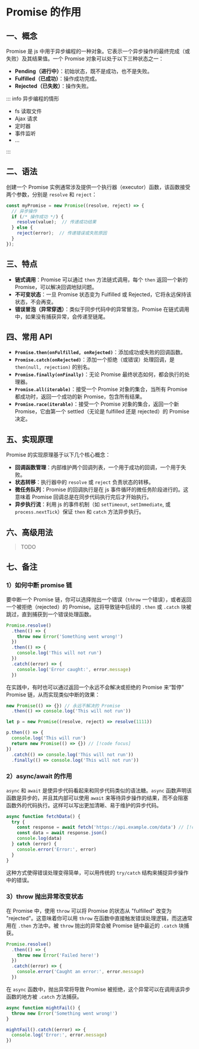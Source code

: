 # Promise 的作用

## 一、概念

Promise 是 js 中用于异步编程的一种对象。它表示一个异步操作的最终完成（或失败）及其结果值。一个 Promise 对象可以处于以下三种状态之一：

- **Pending（进行中）**：初始状态，既不是成功，也不是失败。
- **Fulfilled（已成功）**：操作成功完成。
- **Rejected（已失败）**：操作失败。

::: info 异步编程的情形

- fs 读取文件
- Ajax 请求
- 定时器
- 事件监听
- ...

:::

## 二、语法

创建一个 Promise 实例通常涉及提供一个执行器（executor）函数，该函数接受两个参数，分别是 `resolve` 和 `reject`：

```js
const myPromise = new Promise((resolve, reject) => {
  // 异步操作
  if (/* 操作成功 */) {
    resolve(value);  // 传递成功结果
  } else {
    reject(error);  // 传递错误或失败原因
  }
});
```

## 三、特点

- **链式调用**：Promise 可以通过 `then` 方法链式调用，每个 `then` 返回一个新的 Promise，可以解决回调地狱问题。
- **不可变状态**：一旦 Promise 状态变为 Fulfilled 或 Rejected，它将永远保持该状态，不会再变。
- **错误冒泡（异常穿透）**：类似于同步代码中的异常冒泡，Promise 在链式调用中，如果没有捕获异常，会传递至链尾。

## 四、常用 API

- **`Promise.then(onFulfilled, onRejected)`**：添加成功或失败的回调函数。
- **`Promise.catch(onRejected)`**：添加一个拒绝（或错误）处理回调，是 `then(null, rejection)` 的别名。
- **`Promise.finally(onFinally)`**：无论 Promise 最终状态如何，都会执行的处理器。
- **`Promise.all(iterable)`**：接受一个 Promise 对象的集合，当所有 Promise 都成功时，返回一个成功的新 Promise，包含所有结果。
- **`Promise.race(iterable)`**：接受一个 Promise 对象的集合，返回一个新 Promise，它由第一个 settled（无论是 fulfilled 还是 rejected）的 Promise 决定。

## 五、实现原理

Promise 的实现原理基于以下几个核心概念：

- **回调函数管理**：内部维护两个回调列表，一个用于成功的回调，一个用于失败。
- **状态转移**：执行器中的 `resolve` 或 `reject` 负责状态的转移。
- **微任务队列**：Promise 的回调执行是在 js 事件循环的微任务阶段进行的。这意味着 Promise 回调总是在同步代码执行完后才开始执行。
- **异步执行流**：利用 js 的事件机制（如 `setTimeout`, `setImmediate`, 或 `process.nextTick`）保证 `then` 和 `catch` 方法异步执行。

## 六、高级用法

> TODO

## 七、备注

### 1）如何中断 promise 链

要中断一个 Promise 链，你可以选择抛出一个错误（`throw` 一个错误），或者返回一个被拒绝（rejected）的 Promise。这将导致链中后续的 `.then` 或 `.catch` 块被跳过，直到捕获到一个错误处理函数。

```js
Promise.resolve()
  .then(() => {
    throw new Error('Something went wrong!')
  })
  .then(() => {
    console.log('This will not run')
  })
  .catch((error) => {
    console.log('Error caught:', error.message)
  })
```

在实践中，有时也可以通过返回一个永远不会解决或拒绝的 Promise 来“暂停” Promise 链，从而实现类似中断的效果：

```js {1}
new Promise(() => {}) // 永远不解决的 Promise
  .then(() => console.log('This will not run'))
```

```js {5}
let p = new Promise((resolve, reject) => resolve(1111))

p.then(() => {
  console.log('This will run')
  return new Promise(() => {}) // [!code focus]
})
  .catch(() => console.log('This will not run'))
  .finally(() => console.log('This will not run'))
```

### 2）async/await 的作用

`async` 和 `await` 是使异步代码看起来和同步代码类似的语法糖。`async` 函数声明该函数是异步的，并且其内部可以使用 `await` 来等待异步操作的结果，而不会阻塞函数外的代码执行。这样可以写出更加清晰、易于维护的异步代码。

```js
async function fetchData() {
  try {
    const response = await fetch('https://api.example.com/data') // [!code focus:2]
    const data = await response.json()
    console.log(data)
  } catch (error) {
    console.error('Error:', error)
  }
}
```

这种方式使得错误处理变得简单，可以用传统的 `try/catch` 结构来捕捉异步操作中的错误。

### 3）throw 抛出异常改变状态

在 Promise 中，使用 `throw` 可以将 Promise 的状态从 "fulfilled" 改变为 "rejected"。这意味着你可以用 `throw` 在函数中直接触发错误处理逻辑，而这通常用在 `.then` 方法中。被 `throw` 抛出的异常会被 Promise 链中最近的 `.catch` 块捕获。

```js {3}
Promise.resolve()
  .then(() => {
    throw new Error('Failed here!')
  })
  .catch((error) => {
    console.error('Caught an error:', error.message)
  })
```

在 `async` 函数中，抛出异常将导致 Promise 被拒绝，这个异常可以在调用该异步函数的地方被 `.catch` 方法捕获。

```js
async function mightFail() {
  throw new Error('Something went wrong!')
}

mightFail().catch((error) => {
  console.log('Error:', error.message)
})
```

